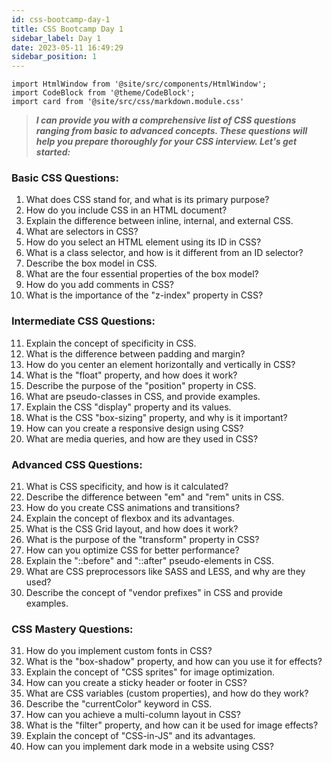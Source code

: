 ```yaml
---
id: css-bootcamp-day-1
title: CSS Bootcamp Day 1
sidebar_label: Day 1
date: 2023-05-11 16:49:29
sidebar_position: 1
---
```


```mdx-code-block
import HtmlWindow from '@site/src/components/HtmlWindow';
import CodeBlock from '@theme/CodeBlock';
import card from '@site/src/css/markdown.module.css'
```

> ***I can provide you with a comprehensive list of CSS questions ranging from basic to advanced concepts. These questions will help you prepare thoroughly for your CSS interview. Let's get started:***

### Basic CSS Questions:

1. What does CSS stand for, and what is its primary purpose?
2. How do you include CSS in an HTML document?
3. Explain the difference between inline, internal, and external CSS.
4. What are selectors in CSS?
5. How do you select an HTML element using its ID in CSS?
6. What is a class selector, and how is it different from an ID selector?
7. Describe the box model in CSS.
8. What are the four essential properties of the box model?
9. How do you add comments in CSS?
10. What is the importance of the "z-index" property in CSS?

### Intermediate CSS Questions:

11. Explain the concept of specificity in CSS.
12. What is the difference between padding and margin?
13. How do you center an element horizontally and vertically in CSS?
14. What is the "float" property, and how does it work?
15. Describe the purpose of the "position" property in CSS.
16. What are pseudo-classes in CSS, and provide examples.
17. Explain the CSS "display" property and its values.
18. What is the CSS "box-sizing" property, and why is it important?
19. How can you create a responsive design using CSS?
20. What are media queries, and how are they used in CSS?

### Advanced CSS Questions:

21. What is CSS specificity, and how is it calculated?
22. Describe the difference between "em" and "rem" units in CSS.
23. How do you create CSS animations and transitions?
24. Explain the concept of flexbox and its advantages.
25. What is the CSS Grid layout, and how does it work?
26. What is the purpose of the "transform" property in CSS?
27. How can you optimize CSS for better performance?
28. Explain the "::before" and "::after" pseudo-elements in CSS.
29. What are CSS preprocessors like SASS and LESS, and why are they used?
30. Describe the concept of "vendor prefixes" in CSS and provide examples.

### CSS Mastery Questions:

31. How do you implement custom fonts in CSS?
32. What is the "box-shadow" property, and how can you use it for effects?
33. Explain the concept of "CSS sprites" for image optimization.
34. How can you create a sticky header or footer in CSS?
35. What are CSS variables (custom properties), and how do they work?
36. Describe the "currentColor" keyword in CSS.
37. How can you achieve a multi-column layout in CSS?
38. What is the "filter" property, and how can it be used for image effects?
39. Explain the concept of "CSS-in-JS" and its advantages.
40. How can you implement dark mode in a website using CSS?
